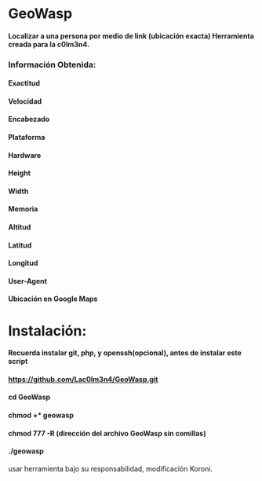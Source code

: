 # GeoWasp

#### Localizar a una persona por medio de link (ubicación exacta) Herramienta creada para la c0lm3n4.
### Información Obtenida:

#### Exactitud
#### Velocidad
#### Encabezado
#### Plataforma
#### Hardware
#### Height
#### Width
#### Memoria
#### Altitud
#### Latitud
#### Longitud
#### User-Agent
#### Ubicación en Google Maps

# Instalación:
#### Recuerda instalar git, php, y openssh(opcional), antes de instalar este script

#### https://github.com/Lac0lm3n4/GeoWasp.git
#### cd GeoWasp  
#### chmod +* geowasp
#### chmod 777 -R (dirección del archivo GeoWasp sin comillas)
#### ./geowasp

usar herramienta bajo su responsabilidad, modificación Koroni.
